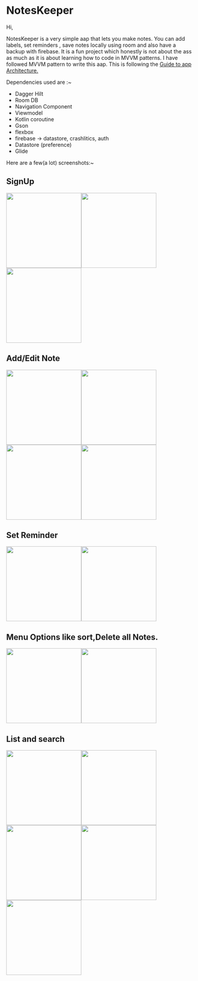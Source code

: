 # NotesKeeper

Hi,<p>
NotesKeeper is a very simple aap that lets you make notes. You can add labels, set reminders , save notes locally using room and also have a backup with firebase.
It is a fun project which honestly is not about the ass as much as it is about learning how to code in MVVM patterns.
I have followed MVVM pattern to write this aap. This is following the <a href="https://developer.android.com/jetpack/guide" >Guide to app Architecture.</a><p>
Dependencies used are :~

  - Dagger Hilt
  - Room DB
  - Navigation Component
  - Viewmodel
  - Kotlin coroutine
  - Gson
  - flexbox
  - firebase -> datastore, crashlitics, auth
  - Datastore (preference)
  - Glide

Here are a few(a lot) screenshots:~<p>
  
## SignUp
<img src=/screenshots/notesKeeper1.jpg width=200 /><img src=/screenshots/notesKeeper3.jpg width=200 /><img src=/screenshots/notesKeeper4.jpg width=200 />
  
## Add/Edit Note
<img src=/screenshots/notesKeeper5.jpg width=200 /><img src=/screenshots/notesKeeper8.jpg width=200 /><img src=/screenshots/notesKeeper10.jpg width=200 /><img src=/screenshots/notesKeeper13.jpg width=200 />

## Set Reminder
<img src=/screenshots/notesKeeper7.jpg width=200 /><img src=/screenshots/notesKeeper9.jpg width=200 />
## Menu Options like sort,Delete all Notes.
<img src=/screenshots/notesKeeper11.jpg width=200 /><img src=/screenshots/notesKeeper12.jpg width=200 />

## List and search
 <img src=/screenshots/notesKeeper2.jpg width=200 /><img src=/screenshots/notesKeeper14.jpg width=200 /><img src=/screenshots/notesKeeper15.jpg width=200 /><img src=/screenshots/notesKeeper16.jpg width=200 /><img src=/screenshots/notesKeeper6.jpg width=200 />
